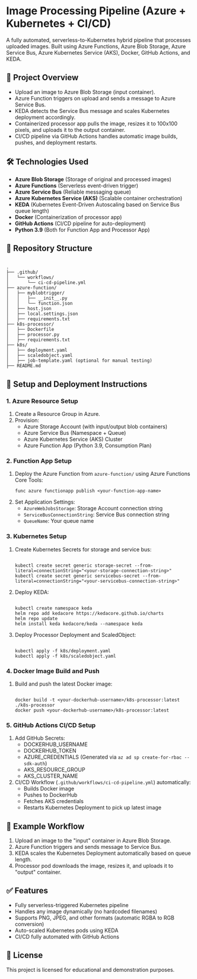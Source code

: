 <h1>Image Processing Pipeline (Azure + Kubernetes + CI/CD)</h1>

<p>A fully automated, serverless-to-Kubernetes hybrid pipeline that processes uploaded images. Built using Azure Functions, Azure Blob Storage, Azure Service Bus, Azure Kubernetes Service (AKS), Docker, GitHub Actions, and KEDA.</p>

<h2>🚀 Project Overview</h2>

<ul>
<li>Upload an image to Azure Blob Storage (input container).</li>
<li>Azure Function triggers on upload and sends a message to Azure Service Bus.</li>
<li>KEDA detects the Service Bus message and scales Kubernetes deployment accordingly.</li>
<li>Containerized processor app pulls the image, resizes it to 100x100 pixels, and uploads it to the output container.</li>
<li>CI/CD pipeline via GitHub Actions handles automatic image builds, pushes, and deployment restarts.</li>
</ul>

<h2>🛠️ Technologies Used</h2>

<ul>
<li><strong>Azure Blob Storage</strong> (Storage of original and processed images)</li>
<li><strong>Azure Functions</strong> (Serverless event-driven trigger)</li>
<li><strong>Azure Service Bus</strong> (Reliable messaging queue)</li>
<li><strong>Azure Kubernetes Service (AKS)</strong> (Scalable container orchestration)</li>
<li><strong>KEDA</strong> (Kubernetes Event-Driven Autoscaling based on Service Bus queue length)</li>
<li><strong>Docker</strong> (Containerization of processor app)</li>
<li><strong>GitHub Actions</strong> (CI/CD pipeline for auto-deployment)</li>
<li><strong>Python 3.9</strong> (Both for Function App and Processor App)</li>
</ul>

<h2>📂 Repository Structure</h2>

<pre><code>
.
├── .github/
│   └── workflows/
│       └── ci-cd-pipeline.yml
├── azure-function/
│   ├── myblobtrigger/
│   │   ├── __init__.py
│   │   └── function.json
│   ├── host.json
│   ├── local.settings.json
│   ├── requirements.txt
├── k8s-processor/
│   ├── Dockerfile
│   ├── processor.py
│   ├── requirements.txt
├── k8s/
│   ├── deployment.yaml
│   ├── scaledobject.yaml
│   ├── job-template.yaml (optional for manual testing)
├── README.md
</code></pre>

<h2>🔧 Setup and Deployment Instructions</h2>

<h3>1. Azure Resource Setup</h3>
<ol>
<li>Create a Resource Group in Azure.</li>
<li>Provision:
  <ul>
    <li>Azure Storage Account (with input/output blob containers)</li>
    <li>Azure Service Bus (Namespace + Queue)</li>
    <li>Azure Kubernetes Service (AKS) Cluster</li>
    <li>Azure Function App (Python 3.9, Consumption Plan)</li>
  </ul>
</li>
</ol>

<h3>2. Function App Setup</h3>
<ol>
<li>Deploy the Azure Function from <code>azure-function/</code> using Azure Functions Core Tools:
<pre><code>func azure functionapp publish &lt;your-function-app-name&gt;</code></pre>
</li>
<li>Set Application Settings:
  <ul>
    <li><code>AzureWebJobsStorage</code>: Storage Account connection string</li>
    <li><code>ServiceBusConnectionString</code>: Service Bus connection string</li>
    <li><code>QueueName</code>: Your queue name</li>
  </ul>
</li>
</ol>

<h3>3. Kubernetes Setup</h3>
<ol>
<li>Create Kubernetes Secrets for storage and service bus:
<pre><code>
kubectl create secret generic storage-secret --from-literal=connectionString="&lt;your-storage-connection-string&gt;"
kubectl create secret generic servicebus-secret --from-literal=connectionString="&lt;your-servicebus-connection-string&gt;"
</code></pre>
</li>

<li>Deploy KEDA:
<pre><code>
kubectl create namespace keda
helm repo add kedacore https://kedacore.github.io/charts
helm repo update
helm install keda kedacore/keda --namespace keda
</code></pre>
</li>

<li>Deploy Processor Deployment and ScaledObject:
<pre><code>
kubectl apply -f k8s/deployment.yaml
kubectl apply -f k8s/scaledobject.yaml
</code></pre>
</li>
</ol>

<h3>4. Docker Image Build and Push</h3>
<ol>
<li>Build and push the latest Docker image:
<pre><code>
docker build -t &lt;your-dockerhub-username&gt;/k8s-processor:latest ./k8s-processor
docker push &lt;your-dockerhub-username&gt;/k8s-processor:latest
</code></pre>
</li>
</ol>

<h3>5. GitHub Actions CI/CD Setup</h3>
<ol>
<li>Add GitHub Secrets:
  <ul>
    <li>DOCKERHUB_USERNAME</li>
    <li>DOCKERHUB_TOKEN</li>
    <li>AZURE_CREDENTIALS (Generated via <code>az ad sp create-for-rbac --sdk-auth</code>)</li>
    <li>AKS_RESOURCE_GROUP</li>
    <li>AKS_CLUSTER_NAME</li>
  </ul>
</li>
<li>CI/CD Workflow (<code>.github/workflows/ci-cd-pipeline.yml</code>) automatically:
  <ul>
    <li>Builds Docker image</li>
    <li>Pushes to DockerHub</li>
    <li>Fetches AKS credentials</li>
    <li>Restarts Kubernetes Deployment to pick up latest image</li>
  </ul>
</li>
</ol>

<h2>📸 Example Workflow</h2>

<ol>
<li>Upload an image to the "input" container in Azure Blob Storage.</li>
<li>Azure Function triggers and sends message to Service Bus.</li>
<li>KEDA scales the Kubernetes Deployment automatically based on queue length.</li>
<li>Processor pod downloads the image, resizes it, and uploads it to "output" container.</li>
</ol>

<h2>✅ Features</h2>

<ul>
<li>Fully serverless-triggered Kubernetes pipeline</li>
<li>Handles any image dynamically (no hardcoded filenames)</li>
<li>Supports PNG, JPEG, and other formats (automatic RGBA to RGB conversion)</li>
<li>Auto-scaled Kubernetes pods using KEDA</li>
<li>CI/CD fully automated with GitHub Actions</li>
</ul>

<h2>📜 License</h2>
<p>This project is licensed for educational and demonstration purposes.</p>

